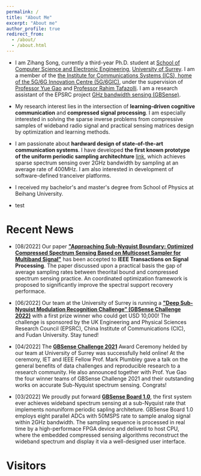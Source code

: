 ```yaml
---
permalink: /
title: "About Me"
excerpt: "About me"
author_profile: true
redirect_from: 
  - /about/
  - /about.html
---
```


* I am Zihang Song, currently a third-year Ph.D. student at [School of Computer
Science and Electronic Engineering](https://www.surrey.ac.uk/department-electrical-electronic-engineering), [University of
Surrey](https://www.surrey.ac.uk/). I am a member of the [the Institute for Communications Systems (ICS), home of the 5G/6G Innovation Centre (5G/6GIC)](https://www.surrey.ac.uk/institute-communication-systems), under the supervision of [Professor Yue Gao](https://www.surrey.ac.uk/people/yue-gao) and [Professor Rahim Tafazolli](https://www.surrey.ac.uk/people/rahim-tafazolli-freng). I am a research assistant of the EPSRC project  [GHz bandwidth sensing (GBSense)](http://www.gbsense.net/).

* My research interest lies in the intersection of **learning-driven cognitive communication** and **compressed signal processing**. I am especially interested in solving the sparse inverse problems from compressive samples of wideband radio signal and practical sensing matrices design by optimization and learning methods.

* I am passionate about **hardward design of state-of-the-art communication systems**. I have developed **the first known prototype of the uniform periodic sampling architechture** [link](http://www.gbsense.net/nd.jsp?id=18&fromMid=393&fromColId=105), which achieves sparse spectrum sensing over 2GHz bandwidth by sampling at an average rate of 400MHz. I am also interested in development of software-defined tranceiver platforms.

* I received my bachelor's and master's degree from School of Physics at Beihang University.  

* test


Recent News
======
* [08/2022] Our paper [**"Approaching Sub-Nyquist Boundary: Optimized Compressed Spectrum Sensing Based on Multicoset Sampler for Multiband Signal"**](https://ieeexplore.ieee.org/stamp/stamp.jsp?arnumber=9855237) has been accepted to **IEEE Transactions on Signal Processing**. The paper discussed upon a practical basis the gap of average sampling rates between theorital bound and compressed spectrum sensing practice. An coordinated optimization framework is proposed to significantly improve the spectral support recovery performace.

* [06/2022] Our team at the University of Surrey is running a [**"Deep Sub-Nyquist Modulation Recognition Challenge” (GBSense Challenge 2022)**](www.gbsense.net) with a first prize winner who could get USD 10,000! The challenge is sponsored by the UK Engineering and Physical Sciences Research Council (EPSRC), China Institute of Communications (CIC), and Fudan University. Stay tuned!

* [04/2022] The [**GBSense Challenge 2021**](http://www.gbsense.net/challenge2021/) Award Ceremony helded by our team at University of Surrey was successfully held online! At the ceremony, IET and IEEE Fellow Prof. Mark Plumbley gave a talk on the general benefits of data challenges and reproducible research to a research community. He also announced together with Prof. Yue Gao the four winner teams of GBSense Challenge 2021 and their outstanding works on accurate Sub-Nyquist spectrum sensing. Congrats!

* [03/2022] We proudly put forward [**GBSense Board 1.0**](http://www.gbsense.net/nd.jsp?id=18&fromMid=393&fromColId=105), the first system ever achieves wideband spectrum sensing at a sub-Nyquist rate that implements nonuniform periodic sapling architeture. GBSense Board 1.0 employs eight parallel ADCs with 50MSPS rate to sample analog signal within 2GHz bandwidth. The sampling sequence is processed in real time by a high-performace FPGA device and deliverd to host CPU, where the embedded compressed sensing algorithms reconstruct the wideband spectrum and display it via a well-designed user interface. 




Visitors
=======
<script type='text/javascript' id='clustrmaps' src='//cdn.clustrmaps.com/map_v2.js?cl=080808&w=250&t=n&d=gkUgx_rJxyGnlm9h49vUyEn8lS4ZIy-1rPBbiEUZCKY&co=ffffff&cmo=3acc3a&cmn=ff5353&ct=808080'></script>


